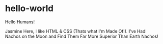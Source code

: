 # hello-world

Hello Humans!

Jasmine Here, I like HTML & CSS (Thats what I'm Made Of!).
I've Had Nachos on the Moon and Find Them Far More Superior Than Earth Nachos!

